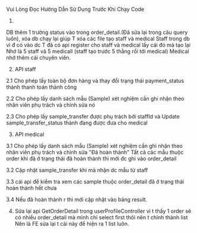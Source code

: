 Vui Lòng Đọc Hướng Dẫn Sử Dụng Trước Khi Chạy Code

1.
DB thêm 1 trường status vào trong order_detail.(Đã sửa lại trong câu query luôn), xóa db chạy lại giúp 
T xóa các file tạo staff và medical Staff trong db vì đ có vào dc
T đã có api register cho staff và medical lấy cái đó mà tạo lại
Nhớ là 5 staff và 5 medicall (staff tạo trước 5 thằng rồi tới medical)
Medical nhớ thêm cái chuyên viên.

2. API staff

2.1 Cho phép lấy toàn bộ đơn hàng và thay đổi trạng thái payment_status thành thanh toán thành công

2.2 Cho phép lấy  danh sách mẫu (Sample) xét nghiệm cần ghi nhận theo nhân viên phụ trách và chỉnh sửa nó

2.3 Cho phép lấy sample_transfer được phụ trách bởi staffId và Update sample_transfer_status thành đang được đưa cho medical


3. API medical 

3.1 Cho phép lấy  danh sách mẫu (Sample) xét nghiệm cần ghi nhận theo nhân viên phụ trách và chỉnh sửa "Đã hoàn thành"
Tất cả các mẫu thuộc order khi đã ở trạng thái đã hoàn thành thì mới đc ghi vào order_detail

3.2 Cập nhật sample_transfer khi mà nhận dc mẫu từ staff

3.3 cái api để kiểm tra xem các sample thuộc order_detail đã ở trạng thái hoàn thành hết chưa

3.4 Nếu đã hoàn thành r thì mới cập nhật vào bảng result.

4. Sửa lại api GetOrderDetail trong userProfileController
vì t thấy 1 order sẽ có nhiểu order_detail mà mình chỉ select first thôi nên t chỉnh thành list 
Nên là FE sửa lại t cái này để hiện ra 1 list luôn. 



